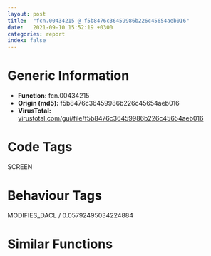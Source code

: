 ```yaml
---
layout: post
title:  "fcn.00434215 @ f5b8476c36459986b226c45654aeb016"
date:   2021-09-10 15:52:19 +0300
categories: report
index: false
---
```


# Generic Information
- **Function:** fcn.00434215
- **Origin (md5):** f5b8476c36459986b226c45654aeb016
- **VirusTotal:** [virustotal.com/gui/file/f5b8476c36459986b226c45654aeb016][virustotal_ref]

# Code Tags
<span class="tag" id="SCREEN">SCREEN</span>


# Behaviour Tags
<span class="bhv-tag" id="MODIFIES_DACL">MODIFIES_DACL / 0.05792495034224884</span>

# Similar Functions
<script type="text/javascript" src="https://www.gstatic.com/charts/loader.js"></script>
<script type="text/javascript">

    google.charts.load('current', {'packages':['corechart']});
    google.charts.setOnLoadCallback(drawChart);

    function drawChart() {
    var data = new google.visualization.DataTable();
        data.addColumn('number', 'X');
        data.addColumn('number', 'Y');
        data.addColumn({type: 'string', role: 'tooltip', 'p': {'html': true}});
        data.addColumn({'type': 'string', 'role': 'style'});
        
        data.addRows([
    [0, 0, '<b><a href="/report/fcn.00434215@f5b8476c36459986b226c45654aeb016">fcn.00434215</a><br>@f5b8476c36459986b226c45654aeb016</b><br>', 'point { fill-color: #e0440e; }'],

        ]);

    var options = {
        title: 'Similarity Plot',
        legend: 'none',
        colors: ['#dedbd9', '#e6693e', '#ec8f6e', '#f3b49f', '#f6c7b6'],
        tooltip: {isHtml: true, trigger: 'both'},
        explorer: {
        actions: ["dragToZoom", "rightClickToReset"],
        },
        chartArea: {
        width: '80%',
        height: '80%'
        },
        width: '100%',
        height: '100%'
    };

    var chart = new google.visualization.ScatterChart(document.getElementById('chart_div'));

    chart.draw(data, options);
    }
    
</script>


<div id="chart_div" style="width: 100%px; height: 100%;"></div>

# Disassembled Code
{% highlight nasm %}

push 0x44
mov eax, 0x459094
call fcn.00454e47
mov eax, dword[esi+0x38]
test eax, eax
je 0x434531
mov eax, dword[esi+0x4c]
and dword[ebp-0x44], 0
mov dword[ebp-0x48], eax
xor eax, eax
lea edi, [ebp-0x33]
stosw word
stosb byte
mov byte[ebp-0x34], 0
mov dword[ebp-0x14], 0x61
mov dword[ebp-0x24], 0x43
mov dword[ebp-0x10], 0x16
mov dword[ebp-0x1c], 0x33
mov dword[ebp-0x2c], 0x2e
mov eax, dword[ebp-0x14]
mov eax, dword[ebp-0x14]
mov eax, dword[ebp-0x10]
mov ecx, dword[ebp-0x24]
cmp ecx, eax
jge 0x4342c2
mov eax, dword[ebp-0x10]
mov ecx, dword[ebp-0x14]
sub ecx, eax
mov eax, dword[ebp-0x10]
sub ecx, eax
mov eax, dword[ebp-0x2c]
sub ecx, eax
mov dword[ebp-0x2c], ecx
mov eax, dword[ebp-0x1c]
push 0x75
pop ecx
sub ecx, eax
mov eax, dword[ebp-0x24]
sub ecx, eax
mov eax, dword[ebp-0x24]
sub ecx, eax
add ecx, dword[ebp-0x2c]
push 0xffffffffffffffcd
add ecx, dword[ebp-0x1c]
add ecx, dword[ebp-0x14]
mov dword[ebp-0x14], ecx
mov eax, dword[ebp-0x1c]
pop ecx
sub ecx, eax
add ecx, dword[ebp-0x1c]
add ecx, dword[ebp-0x10]
add ecx, dword[ebp-0x10]
add ecx, dword[ebp-0x10]
add ecx, dword[ebp-0x24]
mov dword[ebp-0x2c], ecx
fld qword[0x478b38]
mov byte[ebp-0x32], 0xff
xor ebx, ebx
inc ebx
mov byte[ebp-0x31], bl
fst qword[ebp-0x28]
fld qword[0x478b30]
fst qword[ebp-0x40]
fxch st(1)
fstp qword[ebp-0x20]
fstp qword[ebp-0x30]
fld qword[ebp-0x40]
fadd qword[ebp-0x40]
fsub qword[0x478b40]
fld qword[ebp-0x30]
fmul qword[ebp-0x40]
fsubp st(1)
fsub qword[0x478a80]
fld qword[ebp-0x30]
fmul qword[ebp-0x30]
faddp st(1)
fsub qword[0x478ae0]
fld qword[ebp-0x28]
fmul qword[0x478ad8]
faddp st(1)
fld qword[ebp-0x20]
fdiv qword[0x478ad0]
faddp st(1)
fstp qword[ebp-0x28]
fld qword[ebp-0x40]
fld qword[ebp-0x40]
fmul qword[ebp-0x40]
fsubp st(1)
fadd qword[ebp-0x28]
mov edi, dword[esi+4]
push edi
mov dword[ebp-0x4c], edi
fstp qword[ebp-0x40]
call dword[sym.imp.USER32.dll_GetDC]
mov dword[ebp-0x50], eax
push eax
mov dword[ebp-4], ebx
call dword[sym.imp.GDI32.dll_CreateCompatibleDC]
fld qword[0x478b88]
mov dword[ebp-0x38], eax
fstp qword[ebp-0x30]
fld qword[0x478b80]
fstp qword[ebp-0x40]
fld qword[ebp-0x40]
fld qword[0x478b90]
fmul st(1), st(0)
fld qword[ebp-0x30]
faddp st(2)
fxch st(1)
fstp qword[ebp-0x40]
fld qword[ebp-0x40]
fsub qword[0x478b78]
fstp qword[ebp-0x30]
fld qword[ebp-0x40]
fsub qword[0x478b70]
fsub qword[ebp-0x30]
faddp st(1)
fsub qword[ebp-0x40]
fadd qword[0x478b68]
fadd qword[ebp-0x40]
fstp qword[ebp-0x40]
fld qword[ebp-0x30]
fdiv qword[0x478a90]
fstp qword[ebp-0x40]
fld qword[ebp-0x40]
fmul qword[ebp-0x30]
fadd qword[ebp-0x30]
fstp qword[ebp-0x30]
fld qword[ebp-0x40]
fdiv qword[0x478b60]
fadd qword[ebp-0x30]
fsub qword[ebp-0x30]
fsub qword[ebp-0x40]
fsub qword[0x478b58]
fadd qword[ebp-0x40]
fadd qword[0x478b50]
fsub qword[ebp-0x40]
push dword[esi+0x38]
push dword[ebp-0x38]
fadd qword[0x478b48]
fstp qword[ebp-0x40]
call dword[sym.imp.GDI32.dll_SelectObject]
fld qword[0x478b88]
lea eax, [ebp-0x34]
fstp qword[ebp-0x30]
push eax
fld qword[0x478b80]
lea eax, [ebp-0x48]
fstp qword[ebp-0x40]
push eax
fld qword[ebp-0x40]
lea eax, [esi+0x3c]
fld qword[0x478b90]
fmul st(1), st(0)
fld qword[ebp-0x30]
faddp st(2)
fxch st(1)
fstp qword[ebp-0x40]
fld qword[ebp-0x40]
fsub qword[0x478b78]
fstp qword[ebp-0x30]
fld qword[ebp-0x40]
fsub qword[0x478b70]
fsub qword[ebp-0x30]
faddp st(1)
fsub qword[ebp-0x40]
fadd qword[0x478b68]
fadd qword[ebp-0x40]
fstp qword[ebp-0x40]
fld qword[ebp-0x30]
fdiv qword[0x478a90]
fstp qword[ebp-0x40]
fld qword[ebp-0x40]
fmul qword[ebp-0x30]
fadd qword[ebp-0x30]
fstp qword[ebp-0x30]
fld qword[ebp-0x40]
fdiv qword[0x478b60]
fadd qword[ebp-0x30]
fsub qword[ebp-0x30]
fsub qword[ebp-0x40]
fsub qword[0x478b58]
fadd qword[ebp-0x40]
fadd qword[0x478b50]
fsub qword[ebp-0x40]
push dword[ebp-0x38]
push eax
fadd qword[0x478b48]
push dword[esi+4]
fstp qword[ebp-0x40]
call fcn.0044181f
mov dword[ebp-0x2c], ebx
mov dword[ebp-0x3c], 6
mov dword[ebp-0x10], 0x47
mov dword[ebp-0x1c], 0
mov dword[ebp-0x14], ebx
mov dword[ebp-0x24], 0x52
mov eax, dword[ebp-0x1c]
mov ecx, dword[ebp-0x3c]
cmp ecx, eax
jne 0x434518
add dword[ebp-0x10], 3
mov eax, dword[ebp-0x14]
mov ecx, dword[ebp-0x1c]
imul eax, ecx
mov ecx, dword[ebp-0x24]
imul ecx, ecx, 0xffffffa2
sub ecx, eax
mov eax, dword[ebp-0x24]
lea eax, [ecx+eax-0x17]
add eax, dword[ebp-0x1c]
push 0x25
add eax, dword[ebp-0x3c]
pop ecx
add eax, dword[ebp-0x2c]
add eax, dword[ebp-0x2c]
mov dword[ebp-0x2c], eax
mov eax, dword[ebp-0x14]
sub ecx, eax
mov eax, dword[ebp-0x2c]
sub ecx, eax
add ecx, dword[ebp-0x24]
mov dword[ebp-0x24], ecx
mov eax, dword[ebp-0x14]
mov ecx, dword[ebp-0x1c]
imul eax, ecx
mov dword[ebp-0x10], eax
cmp dword[ebp-0x38], 0
je 0x434527
push dword[ebp-0x38]
call dword[sym.imp.GDI32.dll_DeleteDC]
push dword[ebp-0x50]
push edi
call dword[sym.imp.USER32.dll_ReleaseDC]
call fcn.00454f1f
ret

{% endhighlight %}

[virustotal_ref]: https://www.virustotal.com/gui/file/f5b8476c36459986b226c45654aeb016